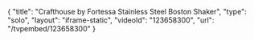 {
    "title": "Crafthouse by Fortessa Stainless Steel Boston Shaker",
    "type": "solo",
    "layout": "iframe-static",
    "videoId": "123658300",
    "url": "\/tvpembed\/123658300"
}